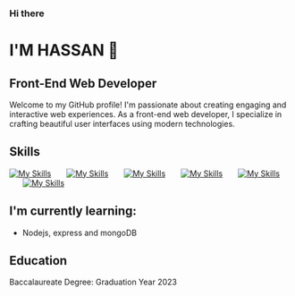 ### Hi there 

# I'M HASSAN 👋
## Front-End Web Developer

Welcome to my GitHub profile! I'm passionate about creating engaging and interactive web experiences. As a front-end web developer, I specialize in crafting beautiful user interfaces using modern technologies.

## Skills
[![My Skills](https://skillicons.dev/icons?i=html,css)](https://skillicons.dev)
&nbsp;&nbsp;&nbsp;&nbsp;&nbsp; 
[![My Skills](https://skillicons.dev/icons?i=js,ts)](https://skillicons.dev)
&nbsp;&nbsp;&nbsp;&nbsp;&nbsp; 
[![My Skills](https://skillicons.dev/icons?i=react,next)](https://skillicons.dev)
&nbsp;&nbsp;&nbsp;&nbsp;&nbsp; 
[![My Skills](https://skillicons.dev/icons?i=tailwind,materialui)](https://skillicons.dev)
&nbsp;&nbsp;&nbsp;&nbsp;&nbsp; 
[![My Skills](https://skillicons.dev/icons?i=figma,xd)](https://skillicons.dev)
&nbsp;&nbsp;&nbsp;&nbsp;&nbsp; 
[![My Skills](https://skillicons.dev/icons?i=git,github,vscode)](https://skillicons.dev)
<!-- &nbsp;&nbsp;&nbsp;&nbsp;&nbsp;  -->
<!-- [![My Skills](https://skillicons.dev/icons?i=vercel,vscode)](https://skillicons.dev) -->
<!-- <br/> -->

## I'm currently learning:
- Nodejs, express and mongoDB

## Education
Baccalaureate Degree: Graduation Year 2023
